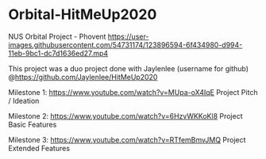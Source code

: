 # Orbital-HitMeUp2020
NUS Orbital Project - Phovent
https://user-images.githubusercontent.com/54731174/123896594-6f434980-d994-11eb-9bc1-dc7d1636ed27.mp4

This project was a duo project done with Jaylenlee (username for github) @https://github.com/Jaylenlee/HitMeUp2020

Milestone 1: https://www.youtube.com/watch?v=MUpa-oX4IqE
Project Pitch / Ideation

Milestone 2: https://www.youtube.com/watch?v=6HzvWKKoKl8
Project Basic Features

Milestone 3: https://www.youtube.com/watch?v=RTfemBmvJMQ
Project Extended Features
